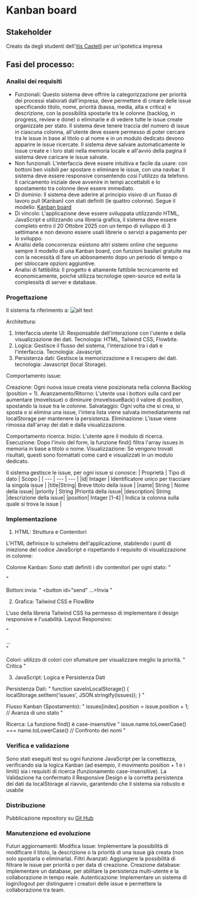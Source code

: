 # Kanban board
## Stakeholder
Creato da degli studenti dell'[itis Castelli](https://www.iiscastelli.edu.it/Pager.aspx?Page=mainpage) per un'ipotetica impresa

## Fasi del processo:
### Analisi dei requisiti
- Funzionali: Questo sistema deve offrire la categorizzazione per priorità dei processi elaborati dall'impresa, deve permettere di creare delle issue specificando titolo, nome, priorità (bassa, media, alta e critica) e descrizione, con la possibilità spostarle tra le colonne (backlog, in progress, review e done) o eliminarle e di vedere tutte le issue create organizzate per stato. Il sistema deve tenere traccia del numero di issue in ciascuna colonna, all'utente deve essere permesso di poter cercare tra le issue in base al titolo o al nome e in un modulo dedicato devono apparire le issue ricercate. Il sistema deve salvare automaticamente le issue create e i loro stati nella memoria locale e all'avvio della pagina il sistema deve caricare le issue salvate.
- Non funzionali: L'interfaccia deve essere intuitiva e facile da usare: con bottoni ben visibili per spostare o eliminare le issue, con una navbar. Il sistema deve essere responsive consentendo così l'utilizzo da telefono. Il caricamento iniziale deve avvenire in tempi accettabili e lo spostamento tra colonne deve essere immediato.
- Di dominio: Il sistema deve aderire al principio visivo di un flusso di lavoro pull (Kanban) con stati definiti (le quattro colonne). Segue il modello: [Kanban board](https://en.wikipedia.org/wiki/Kanban_board)
- Di vincolo: L'applicazione deve essere sviluppata utilizzando HTML, JavaScript e utilizzando una libreria grafica, il sistema deve essere completo entro il 20 Ottobre 2025 con un tempo di sviluppo di 3 settimane e non devono essere usati librerie o servizi a pagamento per lo sviluppo.
- Analisi della concorrenza: esistono altri sistemi online che seguono sempre il modello di una Kanban board, con funzioni basilari gratuite ma con la necessità di fare un abbonamento dopo un periodo di tempo o per sbloccare opzioni aggiuntive.
- Analisi di fattibilità: Il progetto è altamente fattibile tecnicamente ed economicamente, poiché utilizza tecnologie open-source ed evita la complessità di server e database. 

### Progettazione
Il sistema fa riferimento a:
![alt text](https://upload.wikimedia.org/wikipedia/commons/thumb/b/b4/Abstract_Kanban_Board.svg/330px-Abstract_Kanban_Board.svg.png)

Architettura:
1. Interfaccia utente UI: Responsabile dell'interazione con l'utente e della visualizzazione dei dati. Tecnologia: HTML, Tailwind CSS, Flowbite.
2. Logica: Gestisce il flusso del sistema, l'interazione tra i dati e l'interfaccia. Tecnologia: Javascript.
3. Persistenza dati: Gestisce la memorizzazione e il recupero dei dati. tecnologia: Javascript (local Storage).

Comportamento issue:

Creazione: Ogni nuova issue creata viene posizionata nella colonna Backlog (position = 1).
Avanzamento/Ritorno: L'utente usa i bottoni sulla card per aumentare (moveIssue) o diminuire (moveIssueBack) il valore di position, spostando la issue tra le colonne.
Salvataggio: Ogni volta che si crea, si sposta o si elimina una issue, l'intera lista viene salvata immediatamente nel localStorage per mantenere la persistenza.
Eliminazione: L'issue viene rimossa dall'array dei dati e dalla visualizzazione.

Comportamento ricerca:
Inizio: L'utente apre il modulo di ricerca.
Esecuzione: Dopo l'invio del form, la funzione find() filtra l'array issues in memoria in base a titolo o nome.
Visualizzazione: Se vengono trovati risultati, questi sono formattati come card e visualizzati in un modulo dedicato.


Il sistema gestisce le issue, per ogni issue si conosce:
| Proprietà | Tipo di dato | Scopo |
| --- | --- | --- |
|id| Intager | Identificatore unico per tracciare la singola issue |
|title|String| Breve titolo della issue |
|name| String | Nome della issue|
|priority | String |Priorità della issue|
|description| String |descrizione della issue|
|position| Intager [1-4] | Indica la colonna sulla quale si trova la issue |


### Implementazione

1. HTML: Struttura e Contenitori 

L'HTML definisce lo scheletro dell'applicazione, stabilendo i punti di iniezione del codice JavaScript e rispettando il requisito di visualizzazione in colonne:

Colonne Kanban: Sono stati definiti i div contenitori per ogni stato:
" <div id="card1"></div> <div id="card4"></div> "

Bottoni invia:
" <button id="send" ...>Invia</button> "


2. Grafica: Tailwind CSS e FlowBite
   
L'uso della libreria Tailwind CSS ha permesso di implementare il design responsive e l'usabilità.
Layout Responsivo:

" <div class="w-full sm:w-1/6 ...">...</div> "

Colori: utilizzo di colori con sfumature per visualizzare meglio la priorità.
" <span class="bg-red-400 ... text-red-900">Critica</span> "


3. JavaScript: Logica e Persistenza Dati 

Persistenza Dati:
" function saveInLocalStorage() {
   localStorage.setItem('issues', JSON.stringify(issues));
   } "

Flusso Kanban (Spostamento):
" issues[index].position = issue.position + 1; // Avanza di uno stato "

Ricerca: La funzione find() è case-insensitive
" issue.name.toLowerCase() === name.toLowerCase() // Confronto dei nomi "

### Verifica e validazione
Sono stati eseguiti test su ogni funzione JavaScript per la correttezza, verificando sia la logica Kanban (ad esempio, il movimento position + 1 e i limiti) sia i requisiti di ricerca (funzionamento case-insensitive). La Validazione ha confermato il Responsive Design e la corretta persistenza dei dati da localStorage al riavvio, garantendo che il sistema sia robusto e usabile

### Distribuzione
Pubblicazione repository su [Git Hub](https://en.wikipedia.org/wiki/GitHub)

### Manutenzione ed evoluzione
Futuri aggiornamenti:
Modifica Issue: Implementare la possibilità di modificare il titolo, la descrizione o la priorità di una issue già creata (non solo spostarla o eliminarla).
Filtri Avanzati: Aggiungere la possibilità di filtrare le issue per priorità o per data di creazione.
Creazione database: implementare un database, per abilitare la persistenza multi-utente e la collaborazione in tempo reale.
Autenticazione: Implementare un sistema di login/logout per distinguere i creatori delle issue e permettere la collaborazione tra team.
